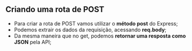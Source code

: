 ## Criando uma rota de POST

- Para criar a rota de POST vamos utilizar o **método post** do Express;
- Podemos extrair os dados da requisição, acessando **req.body**;
- Da mesma maneira que no get, podemos **retornar uma resposta como JSON** pela API;